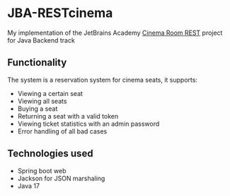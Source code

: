 # JBA-RESTcinema
My implementation of the JetBrains Academy [Cinema Room REST](https://hyperskill.org/projects/189?track=12) project for Java Backend track

## Functionality

The system is a reservation system for cinema seats, it supports:
 - Viewing a certain seat
 - Viewing all seats
 - Buying a seat
 - Returning a seat with a valid token
 - Viewing ticket statistics with an admin password
 - Error handling of all bad cases
 
## Technologies used
 - Spring boot web
 - Jackson for JSON marshaling
 - Java 17

